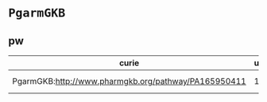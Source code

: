# `PgarmGKB`

## pw

| curie                                                |   usages | nodes                                                                                                         |
|------------------------------------------------------|----------|---------------------------------------------------------------------------------------------------------------|
| PgarmGKB:http://www.pharmgkb.org/pathway/PA165950411 |        1 | [http://purl.obolibrary.org/obo/PW:0001426](https://bioregistry.io/http://purl.obolibrary.org/obo/PW:0001426) |

